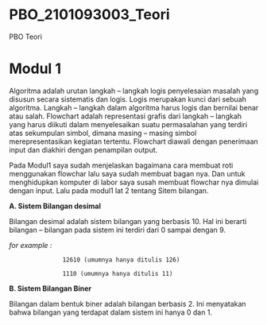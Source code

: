 # PBO_2101093003_Teori
PBO Teori
# Modul 1
Algoritma adalah urutan langkah – langkah logis penyelesaian masalah yang disusun secara sistematis dan logis. Logis merupakan kunci dari sebuah algoritma. Langkah – 
langkah dalam algoritma harus logis dan bernilai benar atau salah. Flowchart adalah representasi grafis dari langkah – langkah yang harus diikuti dalam menyelesaikan suatu permasalahan yang terdiri atas sekumpulan simbol, dimana masing – masing simbol merepresentasikan kegiatan tertentu. Flowchart diawali dengan penerimaan input dan diakhiri dengan penampilan output.

Pada Modul1 saya sudah menjelaskan bagaimana cara membuat roti menggunakan flowchar lalu saya sudah membuat bagan nya. Dan untuk menghidupkan komputer di labor saya susah membuat flowchar nya dimulai dengan input. Lalu pada modul1 lat 2 tentang Sitem bilangan.

**A. Sistem Bilangan desimal**

  Bilangan desimal adalah sistem bilangan yang berbasis 10. Hal ini berarti bilangan – bilangan pada sistem ini terdiri dari 0 sampai dengan 9.
  
  _for example :_  
  
                   12610 (umumnya hanya ditulis 126) 
                   
                   1110 (umumnya hanya ditulis 11) 
            
 **B. Sistem Bilangan Biner**
 
 Bilangan dalam bentuk biner adalah bilangan berbasis 2. Ini menyatakan bahwa bilangan yang terdapat dalam sistem ini hanya 0 dan 1.
          
